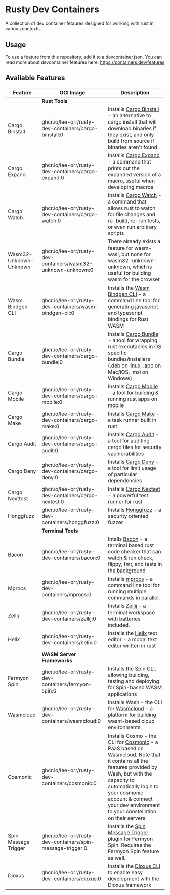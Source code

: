 # Rusty Dev Containers
A collection of dev container fetaures designed for working with rust in various contexts.

## Usage
To use a feature from this repository, add it to a devcontainer.json. You can read more about devcontainer features here: https://containers.dev/features

## Available Features
| Feature | OCI Image | Description |
| - | - | - |
| | **Rust Tools** | |
| Cargo Binstall | ghcr.io/lee-orr/rusty-dev-containers/cargo-binstall:0 | Installs [Cargo Binstall](https://github.com/cargo-bins/cargo-binstall) - an alternative to cargo install that will download binaries if they exist, and only build from source if binaries aren't found |
| Cargo Expand | ghcr.io/lee-orr/rusty-dev-containers/cargo-expand:0 | Installs [Cargo Expand](https://github.com/dtolnay/cargo-expand) - a command that prints out the expanded version of a macro, useful when developing macros |
| Cargo Watch | ghcr.io/lee-orr/rusty-dev-containers/cargo-watch:0 | Installs [Cargo Watch](ghcr.io/lee-orr/rusty-dev-containers/cargo-watch:0) - a command that allows rust to watch for file changes and re-build, re-run tests, or even run arbitrary scripts |
| Wasm32-Unknown-Unknown | ghcr.io/lee-orr/rusty-dev-containers/wasm32-unknown-unknown:0 | There already exists a feature for wasm-wasi, but none for wasm32-unknown-unknown, which is useful for building wasm for the browser |
| Wasm Bindgen CLI | ghcr.io/lee-orr/rusty-dev-containers/wasm-bindgen-cli:0 | Installs the [Wasm Bindgen CLI](https://rustwasm.github.io/wasm-bindgen/reference/cli.html) - a command line tool for generating javascript and typescript bindings for Rust WASM |
| Cargo Bundle | ghcr.io/lee-orr/rusty-dev-containers/cargo-bundle:0 | Installs [Cargo Bundle](https://github.com/burtonageo/cargo-bundle) - a tool for wrapping rust executables in OS specific bundles/installers (.deb on linux, .app on Mac/iOS, .msi on Windows) |
| Cargo Mobile |  ghcr.io/lee-orr/rusty-dev-containers/cargo-mobile:0 | Installs [Cargo Mobile](https://github.com/BrainiumLLC/cargo-mobile) - a tool for building & running rust apps on mobile |
| Cargo Make |  ghcr.io/lee-orr/rusty-dev-containers/cargo-make:0 | Installs [Cargo Make](https://sagiegurari.github.io/cargo-make/) - a task runner built in rust |
| Cargo Audit | ghcr.io/lee-orr/rusty-dev-containers/cargo-audit:0 | Installs [Cargo Audit](https://rustsec.org/) - a tool for auditing cargo files for security vaulnerabilities |
| Cargo Deny | ghcr.io/lee-orr/rusty-dev-containers/cargo-deny:0 |  Installs [Cargo Deny](https://rustsec.org/) - a tool for limit usage of particular dependencies |
| Cargo Nexttest |  ghcr.io/lee-orr/rusty-dev-containers/cargo-nextest:0 | Installs [Cargo Nextest](https://nexte.st/) - a powerful test runner for rust |
| Honggfuzz | ghcr.io/lee-orr/rusty-dev-containers/honggfuzz:0 | Installs [Honggfuzz](https://github.com/rust-fuzz/honggfuzz-rs/blob/master/README.md) - a security oriented fuzzer |
| | **Terminal Tools** | |
| Bacon | ghcr.io/lee-orr/rusty-dev-containers/bacon:0 | Intalls [Bacon](https://github.com/Canop/bacon) - a terminal based rust code checker that can watch & run check, flippy, fmt, and tests in the background |
| Mprocs | ghcr.io/lee-orr/rusty-dev-containers/mprocs:0 | Installs [mprocs](https://github.com/pvolok/mprocs) - a command line tool for running multiple commands in parallel. |
| Zellij | ghcr.io/lee-orr/rusty-dev-containers/zellij:0 | Installs [Zellij](https://zellij.dev/) - a terminal workspace with batteries included. |
Helix | ghcr.io/lee-orr/rusty-dev-containers/helix:0 | Installs the [Helix](https://helix-editor.com/) text editor - a modal text editor written in rust |
| | **WASM Server Frameworks**| |
| Fermyon Spin | ghcr.io/lee-orr/rusty-dev-containers/fermyon-spin:0 | Installs the [Spin CLI](https://developer.fermyon.com/spin/index), allowing building, testing and deploying for Spin-based WASM applications |
| Wasmcloud | ghcr.io/lee-orr/rusty-dev-containers/wasmcloud:0 | Installs Wash - the CLI for [Wasmcloud](https://wasmcloud.com/docs/intro) - a platform for building wasm-based cloud environments. |
| Cosmonic | ghcr.io/lee-orr/rusty-dev-containers/cosmonic:0 | Installs Cosmo - the CLI for [Cosmonic](cosmonic.com/) - a PaaS based on Wasmcloud. Note that it contains all the features provided by Wash, but with the capacity to automatically login to your cosmonic account & connect your dev environment to your constellation on their servers. |
| Spin Message Trigger | ghcr.io/lee-orr/rusty-dev-containers/spin-message-trigger:0 | Installs the [Spin Message Trigger](https://github.com/lee-orr/spin-message-trigger) plugin for Fermyon Spin. Requires the Fermyon Spin feature as well. |
| Dioxus | ghcr.io/lee-orr/rusty-dev-containers/dioxus:0 | Installs the [Dioxus CLI](https://github.com/DioxusLabs/cli) to enable easy development with the Dioxus framework |
